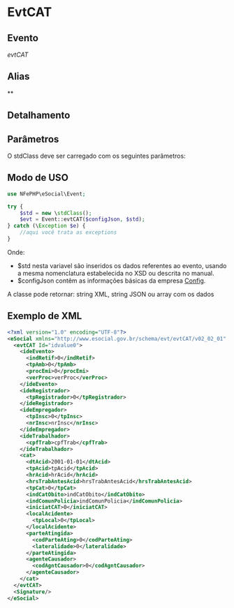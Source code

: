 # EvtCAT

## Evento
 *evtCAT*

## Alias
 **


## Detalhamento



## Parâmetros
O stdClass deve ser carregado com os seguintes parâmetros:



## Modo de USO

```php
use NFePHP\eSocial\Event;

try {
    $std = new \stdClass();
    $evt = Event::evtCAT($configJson, $std);
} catch (\Exception $e) {
    //aqui você trata as exceptions
}
```

Onde:
- $std nesta variavel são inseridos os dados referentes ao evento, usando a mesma nomenclatura estabelecida no XSD ou descrita no manual.
- $configJson contêm as informações básicas da empresa [Config](Config.md).

A classe pode retornar: string XML, string JSON ou array com os dados


## Exemplo de XML

```xml
<?xml version="1.0" encoding="UTF-8"?>
<eSocial xmlns="http://www.esocial.gov.br/schema/evt/evtCAT/v02_02_01" xmlns:xsi="http://www.w3.org/2001/XMLSchema-instance" xsi:schemaLocation="http://www.esocial.gov.br/schema/evt/evtCAT/v02_02_01 ../schemes/evtCAT.xsd ">
  <evtCAT Id="idvalue0">
    <ideEvento>
      <indRetif>0</indRetif>
      <tpAmb>0</tpAmb>
      <procEmi>0</procEmi>
      <verProc>verProc</verProc>
    </ideEvento>
    <ideRegistrador>
      <tpRegistrador>0</tpRegistrador>
    </ideRegistrador>
    <ideEmpregador>
      <tpInsc>0</tpInsc>
      <nrInsc>nrInsc</nrInsc>
    </ideEmpregador>
    <ideTrabalhador>
      <cpfTrab>cpfTrab</cpfTrab>
    </ideTrabalhador>
    <cat>
      <dtAcid>2001-01-01</dtAcid>
      <tpAcid>tpAcid</tpAcid>
      <hrAcid>hrAcid</hrAcid>
      <hrsTrabAntesAcid>hrsTrabAntesAcid</hrsTrabAntesAcid>
      <tpCat>0</tpCat>
      <indCatObito>indCatObito</indCatObito>
      <indComunPolicia>indComunPolicia</indComunPolicia>
      <iniciatCAT>0</iniciatCAT>
      <localAcidente>
        <tpLocal>0</tpLocal>
      </localAcidente>
      <parteAtingida>
        <codParteAting>0</codParteAting>
        <lateralidade>0</lateralidade>
      </parteAtingida>
      <agenteCausador>
        <codAgntCausador>0</codAgntCausador>
      </agenteCausador>
    </cat>
  </evtCAT>
  <Signature/>
</eSocial>

```
